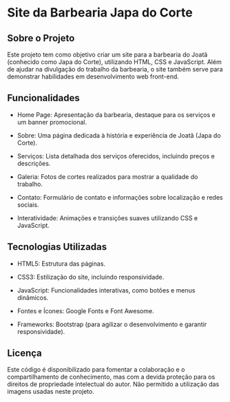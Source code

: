 # Site da Barbearia Japa do Corte

## Sobre o Projeto

Este projeto tem como objetivo criar um site para a barbearia do Joatã (conhecido como Japa do Corte), utilizando HTML, CSS e JavaScript. Além de ajudar na divulgação do trabalho da barbearia, o site também serve para demonstrar habilidades em desenvolvimento web front-end.

## Funcionalidades

 - Home Page: Apresentação da barbearia, destaque para os serviços e um banner promocional.

 - Sobre: Uma página dedicada à história e experiência de Joatã (Japa do Corte).

 - Serviços: Lista detalhada dos serviços oferecidos, incluindo preços e descrições.

 - Galeria: Fotos de cortes realizados para mostrar a qualidade do trabalho.

 - Contato: Formulário de contato e informações sobre localização e redes sociais.

 - Interatividade: Animações e transições suaves utilizando CSS e JavaScript.

## Tecnologias Utilizadas

 - HTML5: Estrutura das páginas.

 - CSS3: Estilização do site, incluindo responsividade.

 - JavaScript: Funcionalidades interativas, como botões e menus dinâmicos.

 - Fontes e Ícones: Google Fonts e Font Awesome.

 - Frameworks: Bootstrap (para agilizar o desenvolvimento e garantir responsividade).

## Licença

Este código é disponibilizado para fomentar a colaboração e o compartilhamento de conhecimento, mas com a devida proteção para os direitos de propriedade intelectual do autor. Não permitido a utilização das imagens usadas neste projeto.
